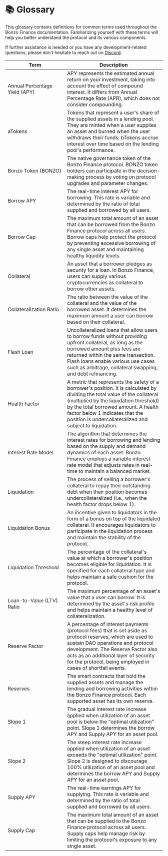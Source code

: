 # 📚 Glossary

This glossary contains definitions for common terms used throughout the Bonzo Finance documentation. Familiarizing yourself with these terms will help you better understand the protocol and its various components.

If further assistance is needed or you have any development-related questions, please don't hesitate to reach out on [Discord](https://www.bonzo.finance/discord).

<table><thead><tr><th width="174">Term</th><th>Description</th></tr></thead><tbody><tr><td>Annual Percentage Yield (APY)</td><td>APY represents the estimated annual return on your investment, taking into account the effect of compound interest. It differs from Annual Percentage Rate (APR), which does not consider compounding.</td></tr><tr><td>aTokens</td><td>Tokens that represent a user's share of the supplied assets in a lending pool. They are minted when a user supplies an asset and burned when the user withdraws their funds. bTokens accrue interest over time based on the lending pool's performance.</td></tr><tr><td>Bonzo Token (BONZO)</td><td>The native governance token of the Bonzo Finance protocol. BONZO token holders can participate in the decision-making process by voting on protocol upgrades and parameter changes.</td></tr><tr><td>Borrow APY</td><td>The real-time interest APY for borrowing. This rate is variable and determined by the ratio of total supplied and borrowed by all users.</td></tr><tr><td>Borrow Cap</td><td>The maximum total amount of an asset that can be borrowed from the Bonzo Finance protocol across all users. Borrow caps help protect the protocol by preventing excessive borrowing of any single asset and maintaining healthy liquidity levels.</td></tr><tr><td>Collateral</td><td>An asset that a borrower pledges as security for a loan. In Bonzo Finance, users can supply various cryptocurrencies as collateral to borrow other assets.</td></tr><tr><td>Collateralization Ratio</td><td>The ratio between the value of the collateral and the value of the borrowed asset. It determines the maximum amount a user can borrow based on their collateral.</td></tr><tr><td>Flash Loan</td><td>Uncollateralized loans that allow users to borrow funds without providing upfront collateral, as long as the borrowed amount plus fees are returned within the same transaction. Flash loans enable various use cases such as arbitrage, collateral swapping, and debt refinancing.</td></tr><tr><td>Health Factor</td><td>A metric that represents the safety of a borrower's position. It is calculated by dividing the total value of the collateral (multiplied by the liquidation threshold) by the total borrowed amount. A health factor below 1 indicates that the position is undercollateralized and subject to liquidation.</td></tr><tr><td>Interest Rate Model</td><td>The algorithm that determines the interest rates for borrowing and lending based on the supply and demand dynamics of each asset. Bonzo Finance employs a variable interest rate model that adjusts rates in real-time to maintain a balanced market.</td></tr><tr><td>Liquidation</td><td>The process of selling a borrower's collateral to repay their outstanding debt when their position becomes undercollateralized (i.e., when the health factor drops below 1).</td></tr><tr><td>Liquidation Bonus</td><td>An incentive given to liquidators in the form of a bonus on top of the liquidated collateral. It encourages liquidators to participate in the liquidation process and maintain the stability of the protocol.</td></tr><tr><td>Liquidation Threshold</td><td>The percentage of the collateral's value at which a borrower's position becomes eligible for liquidation. It is specified for each collateral type and helps maintain a safe cushion for the protocol.</td></tr><tr><td>Loan-to-Value (LTV) Ratio</td><td>The maximum percentage of an asset's value that a user can borrow. It is determined by the asset's risk profile and helps maintain a healthy level of collateralization.</td></tr><tr><td>Reserve Factor</td><td>A percentage of interest payments (protocol fees) that is set aside as protocol reserves, which are used to sustain DAO operations and protocol development. The Reserve Factor also acts as an additional layer of security for the protocol, being employed in cases of shortfall events.</td></tr><tr><td>Reserves</td><td>The smart contracts that hold the supplied assets and manage the lending and borrowing activities within the Bonzo Finance protocol. Each supported asset has its own reserve.</td></tr><tr><td>Slope 1</td><td>The gradual interest rate increase applied when utilization of an asset pool is below the "optimal utilization" point. Slope 1 determines the borrow APY and Supply APY for an asset pool.</td></tr><tr><td>Slope 2</td><td>The steep interest rate increase applied when utilization of an asset exceeds the "optimal utilization" point. Slope 2 is designed to discourage 100% utilization of an asset pool and determines the borrow APY and Supply APY for an asset pool.</td></tr><tr><td>Supply APY</td><td>The real-time earnings APY for supplying. This rate is variable and determined by the ratio of total supplied and borrowed by all users.</td></tr><tr><td>Supply Cap</td><td>The maximum total amount of an asset that can be supplied to the Bonzo Finance protocol across all users. Supply caps help manage risk by limiting the protocol's exposure to any single asset.</td></tr></tbody></table>

